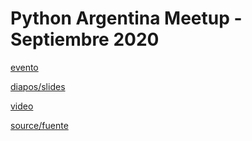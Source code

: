# Python Argentina Meetup - Septiembre 2020

[evento](https://www.meetup.com/buenos-aires-python-meetup/events/273344430)

[diapos/slides](http://slides.saxa.xyz/slides/pyar_pairprogramming/slides)

[video](https://www.youtube.com/watch?v=vPimduOkpdY)

[source/fuente](https://github.com/akielbowicz/presentations/blob/correcciones/presentaciones/pyar_sincondicionales/programar_casi_sin_condicionales.md)

